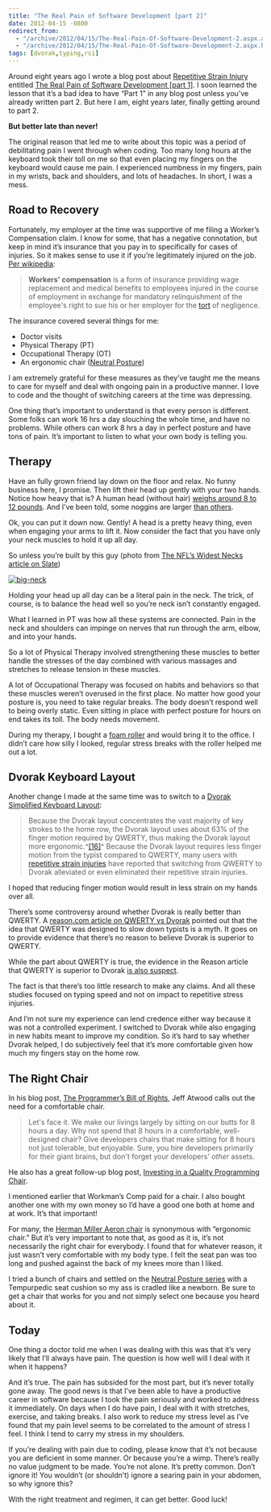 ```yaml
---
title: "The Real Pain of Software Development [part 2]"
date: 2012-04-15 -0800
redirect_from:
  - "/archive/2012/04/15/The-Real-Pain-Of-Software-Development-2.aspx.aspx.html/"
  - "/archive/2012/04/15/The-Real-Pain-Of-Software-Development-2.aspx.html/"
tags: [dvorak,typing,rsi]
---
```

Around eight years ago I wrote a blog post about [Repetitive Strain
Injury](http://en.wikipedia.org/wiki/Repetitive_strain_injury "Repetive Strain Injury on Wkipedia")
entitled [The Real Pain of Software Development [part
1]](https://haacked.com/archive/2004/06/09/The-Real-Pain-Of-Software-Development-1.aspx).
I soon learned the lesson that it’s a bad idea to have “Part 1” in any
blog post unless you’ve already written part 2. But here I am, eight
years later, finally getting around to part 2.

**But better late than never!**

The original reason that led me to write about this topic was a period
of debilitating pain I went through when coding. Too many long hours at
the keyboard took their toll on me so that even placing my fingers on
the keyboard would cause me pain. I experienced numbness in my fingers,
pain in my wrists, back and shoulders, and lots of headaches. In short,
I was a mess.

Road to Recovery
----------------

Fortunately, my employer at the time was supportive of me filing a
Worker’s Compensation claim. I know for some, that has a negative
connotation, but keep in mind it’s insurance that you pay in to
specifically for cases of injuries. So it makes sense to use it if
you’re legitimately injured on the job. [Per
wikipedia](http://en.wikipedia.org/wiki/Workers'_compensation):

> **Workers' compensation** is a form of insurance providing wage
> replacement and medical benefits to employees injured in the course of
> employment in exchange for mandatory relinquishment of the employee's
> right to sue his or her employer for the
> [tort](http://en.wikipedia.org/wiki/Tort) of negligence.

The insurance covered several things for me:

-   Doctor visits
-   Physical Therapy (PT)
-   Occupational Therapy (OT)
-   An ergonomic chair ([Neutral
    Posture](http://www.amazon.com/Neutral-Posture-8000-Series/dp/B000WO09V4/ref=sr_1_cc_1?s=aps&ie=UTF8&qid=1334549364&sr=1-1-catcorr "Neutral Posture"))

I am extremely grateful for these measures as they’ve taught me the
means to care for myself and deal with ongoing pain in a productive
manner. I love to code and the thought of switching careers at the time
was depressing.

One thing that’s important to understand is that every person is
different. Some folks can work 16 hrs a day slouching the whole time,
and have no problems. While others can work 8 hrs a day in perfect
posture and have tons of pain. It’s important to listen to what your own
body is telling you.

Therapy
-------

Have an fully grown friend lay down on the floor and relax. No funny
business here, I promise. Then lift their head up gently with your two
hands. Notice how heavy that is? A human head (without hair) [weighs
around 8 to 12
pounds](http://danny.oz.au/anthropology/notes/human-head-weight.html "Human Head Weight").
And I’ve been told, some noggins are larger [than
others](https://haacked.com/archive/2006/09/18/My_Sandwich_Compartment_ForeheadAgain.aspx).

Ok, you can put it down now. Gently! A head is a pretty heavy thing,
even when engaging your arms to lift it. Now consider the fact that you
have only your neck muscles to hold it up all day.

So unless you’re built by this guy (photo from [The NFL’s Widest Necks
article on
Slate](http://www.slate.com/slideshows/sports/the-nfls-widest-necks.html "NFL's Widest Neck"))

[![big-neck](https://haacked.com/images/haacked_com/WindowsLiveWriter/0f290b5866d0_11DF0/big-neck_thumb.png "big-neck")](https://haacked.com/images/haacked_com/WindowsLiveWriter/0f290b5866d0_11DF0/big-neck_2.png)

Holding your head up all day can be a literal pain in the neck. The
trick, of course, is to balance the head well so you’re neck isn’t
constantly engaged.

What I learned in PT was how all these systems are connected. Pain in
the neck and shoulders can impinge on nerves that run through the arm,
elbow, and into your hands.

So a lot of Physical Therapy involved strengthening these muscles to
better handle the stresses of the day combined with various massages and
stretches to release tension in these muscles.

A lot of Occupational Therapy was focused on habits and behaviors so
that these muscles weren’t overused in the first place. No matter how
good your posture is, you need to take regular breaks. The body doesn’t
respond well to being overly static. Even sitting in place with perfect
posture for hours on end takes its toll. The body needs movement.

During my therapy, I bought a [foam
roller](http://www.amazon.com/gp/product/B007EDGUK0/ref=as_li_ss_tl?ie=UTF8&tag=youvebeenhaac-20&linkCode=as2&camp=1789&creative=390957&creativeASIN=B007EDGUK0 "Foam Roller")
and would bring it to the office. I didn’t care how silly I looked,
regular stress breaks with the roller helped me out a lot.

Dvorak Keyboard Layout
----------------------

Another change I made at the same time was to switch to a [Dvorak
Simplified Keyboard
Layout](http://en.wikipedia.org/wiki/Dvorak_Simplified_Keyboard "Dvorak on Wikipedia"):

> Because the Dvorak layout concentrates the vast majority of key
> strokes to the home row, the Dvorak layout uses about 63% of the
> finger motion required by QWERTY, thus making the Dvorak layout more
> ergonomic.^[[16]](http://en.wikipedia.org/wiki/Dvorak_Simplified_Keyboard#cite_note-15)^
> Because the Dvorak layout requires less finger motion from the typist
> compared to QWERTY, many users with [repetitive strain
> injuries](http://en.wikipedia.org/wiki/Repetitive_strain_injuries)
> have reported that switching from QWERTY to Dvorak alleviated or even
> eliminated their repetitive strain injuries.

I hoped that reducing finger motion would result in less strain on my
hands over all.

There’s some controversy around whether Dvorak is really better than
QWERTY. A [reason.com article on QWERTY vs
Dvorak](http://reason.com/archives/1996/06/01/typing-errors/singlepage "Typing Errors")
pointed out that the idea that QWERTY was designed to slow down typists
is a myth. It goes on to provide evidence that there’s no reason to
believe Dvorak is superior to QWERTY.

While the part about QWERTY is true, the evidence in the Reason article
that QWERTY is superior to Dvorak [is also
suspect](http://www.freakonomics.com/2007/05/30/qwerty-vs-dvorak/ "QWERTY vs Dvorak").

The fact is that there’s too little research to make any claims. And all
these studies focused on typing speed and not on impact to repetitive
stress injuries.

And I’m not sure my experience can lend credence either way because it
was not a controlled experiment. I switched to Dvorak while also
engaging in new habits meant to improve my condition. So it’s hard to
say whether Dvorak helped, I do subjectively feel that it’s more
comfortable given how much my fingers stay on the home row.

The Right Chair
---------------

In his blog post, [The Programmer’s Bill of
Rights](http://www.codinghorror.com/blog/2006/08/the-programmers-bill-of-rights.html "Programmer's Bill of Rights"),
Jeff Atwood calls out the need for a comfortable chair.

> Let's face it. We make our livings largely by sitting on our butts for
> 8 hours a day. Why not spend that 8 hours in a comfortable,
> well-designed chair? Give developers chairs that make sitting for 8
> hours not just tolerable, but enjoyable. Sure, you hire developers
> primarily for their giant brains, but don't forget your developers'
> *other* assets.

He also has a great follow-up blog post, [Investing in a Quality
Programming
Chair](http://www.codinghorror.com/blog/2008/07/investing-in-a-quality-programming-chair.html "Investing in a Quality Programming Chair").

I mentioned earlier that Workman’s Comp paid for a chair. I also bought
another one with my own money so I’d have a good one both at home and at
work. It’s that important!

For many, the [Herman Miller Aeron
chair](http://www.amazon.com/gp/product/B003M1C7XW/ref=as_li_ss_tl?ie=UTF8&tag=youvebeenhaac-20&linkCode=as2&camp=1789&creative=390957&creativeASIN=B003M1C7XW "Herman Miller")
is synonymous with “ergonomic chair.” But it’s very important to note
that, as good as it is, it’s not necessarily the right chair for
everybody. I found that for whatever reason, it just wasn’t very
comfortable with my body type. I felt the seat pan was too long and
pushed against the back of my knees more than I liked.

I tried a bunch of chairs and settled on the [Neutral Posture
series](http://www.amazon.com/gp/product/B000WO09V4/ref=as_li_ss_tl?ie=UTF8&tag=youvebeenhaac-20&linkCode=as2&camp=1789&creative=390957&creativeASIN=B000WO09V4 "Neutral Posture")
with a Tempurpedic seat cushion so my ass is cradled like a newborn. Be
sure to get a chair that works for you and not simply select one because
you heard about it.

Today
-----

One thing a doctor told me when I was dealing with this was that it’s
very likely that I’ll always have pain. The question is how well will I
deal with it when it happens?

And it’s true. The pain has subsided for the most part, but it’s never
totally gone away. The good news is that I’ve been able to have a
productive career in software because I took the pain seriously and
worked to address it immediately. On days when I do have pain, I deal
with it with stretches, exercise, and taking breaks. I also work to
reduce my stress level as I’ve found that my pain level seems to be
correlated to the amount of stress I feel. I think I tend to carry my
stress in my shoulders.

If you’re dealing with pain due to coding, please know that it’s not
because you are deficient in some manner. Or because you’re a wimp.
There’s really no value judgment to be made. You’re not alone. It’s
pretty common. Don’t ignore it! You wouldn’t (or shouldn’t) ignore a
searing pain in your abdomen, so why ignore this?

With the right treatment and regimen, it can get better. Good luck!
